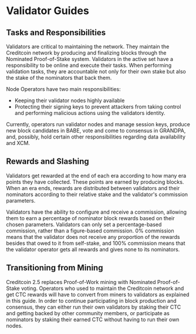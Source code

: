 # Validator Guides

## Tasks and Responsibilities <a href="#tasks-and-responsibilities" id="tasks-and-responsibilities"></a>

Validators are critical to maintaining the network. They maintain the Creditcoin network by producing and finalizing blocks through the Nominated Proof-of-Stake system. Validators in the active set have a responsibility to be online and execute their tasks. When performing validation tasks, they are accountable not only for their own stake but also the stake of the nominators that back them.

Node Operators have two main responsibilities:

* Keeping their validator nodes highly available
* Protecting their signing keys to prevent attackers from taking control and performing malicious actions using the validators identity.

Currently, operators run validator nodes and manage session keys, produce new block candidates in BABE, vote and come to consensus in GRANDPA, and, possibly, hold certain other responsibilities regarding data availability and XCM.

## Rewards and Slashing <a href="#rewards-and-slashing" id="rewards-and-slashing"></a>

Validators get rewarded at the end of each era according to how many era points they have collected. These points are earned by producing blocks. When an era ends, rewards are distributed between validators and their nominators according to their relative stake and the validator's commission parameters.

Validators have the ability to configure and receive a commission, allowing them to earn a percentage of nominator block rewards based on their chosen parameters. Validators can only set a percentage-based commission, rather than a figure-based commission. 0% commission means that the validator does not receive any proportion of the rewards besides that owed to it from self-stake, and 100% commission means that the validator operator gets all rewards and gives none to its nominators.

## Transitioning from Mining <a href="#transitioning-from-mining" id="transitioning-from-mining"></a>

Creditcoin 2.5 replaces Proof-of-Work mining with Nominated Proof-of-Stake voting. Operators who used to maintain the Creditcoin network and get CTC rewards will have to convert from miners to validators as explained in this guide. In order to continue participating in block production and consensus, they can either run their own validators by staking their CTC and getting backed by other community members, or participate as nominators by staking their earned CTC without having to run their own nodes.
